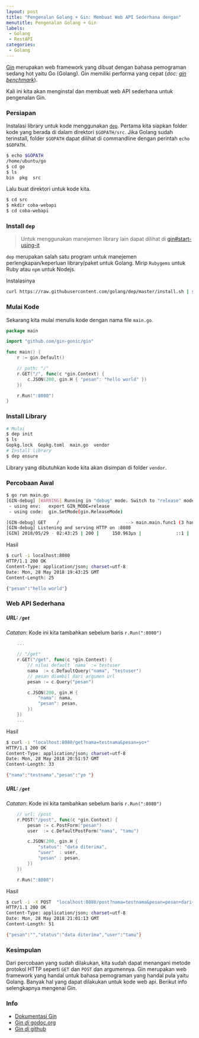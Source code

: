 ```yaml
---
layout: post
title: "Pengenalan Golang + Gin: Membuat Web API Sederhana dengan"
menutitle: Pengenalan Golang + Gin
labels:
 - Golang
 - RestAPI
categories:
 - Golang
---
```


[Gin](https://github.com/gin-gonic/gin) merupakan web framework yang dibuat dengan bahasa pemograman sedang hot yaitu Go (Golang).
Gin memiliki performa yang cepat (_doc: [gin benchmark](https://github.com/gin-gonic/gin#benchmarks)_).

Kali ini kita akan menginstal dan membuat web API sederhana untuk pengenalan Gin.

<!--more-->

### Persiapan

Instalasi library untuk kode menggunakan [`dep`](https://golang.github.io/dep/).
Pertama kita siapkan folder kode yang berada di dalam direktori `$GOPATH/src`. Jika Golang sudah terinstall, folder `$GOPATH` dapat dilihat di commandline dengan perintah `echo $GOPATH`.

```bash
$ echo $GOPATH
/home/ubuntu/go
$ cd go
$ ls
bin  pkg  src
```

Lalu buat direktori untuk kode kita.

```bash
$ cd src
$ mkdir coba-webapi
$ cd coba-webapi
```

### Install `dep`

> Untuk menggunakan manejemen library lain dapat dilihat di [gin#start-using-it](https://github.com/gin-gonic/gin#start-using-it)


`dep` merupakan salah satu program untuk manejemen perlengkapan/keperluan library/paket untuk Golang.
Mirip `Rubygems` untuk Ruby atau `npm` untuk Nodejs.

Instalasinya
```bash
curl https://raw.githubusercontent.com/golang/dep/master/install.sh | sh
```

### Mulai Kode

Sekarang kita mulai menulis kode dengan nama file `main.go`.

```go
package main

import "github.com/gin-gonic/gin"

func main() {
    r := gin.Default()

    // path: "/"
    r.GET("/", func(c *gin.Context) {
        c.JSON(200, gin.H { "pesan": "hello world" })
    })

    r.Run(":8080")
}
```

### Install Library

```bash
# Mulai 
$ dep init
$ ls
Gopkg.lock  Gopkg.toml  main.go  vendor
# Install library
$ dep ensure
```

Library yang dibutuhkan kode kita akan disimpan di folder `vendor`.


### Percobaan Awal

```bash
$ go run main.go
[GIN-debug] [WARNING] Running in "debug" mode. Switch to "release" mode in production.
 - using env:   export GIN_MODE=release
 - using code:  gin.SetMode(gin.ReleaseMode)

[GIN-debug] GET    /                         --> main.main.func1 (3 handlers)
[GIN-debug] Listening and serving HTTP on :8080
[GIN] 2018/05/29 - 02:43:25 | 200 |     150.963µs |             ::1 |  GET     /
```

Hasil
```bash
$ curl -i localhost:8080
HTTP/1.1 200 OK
Content-Type: application/json; charset=utf-8
Date: Mon, 28 May 2018 19:43:25 GMT
Content-Length: 25

{"pesan":"hello world"}
```

### Web API Sederhana

##### URL: `/get` 

_Catatan_: Kode ini kita tambahkan sebelum baris `r.Run(":8080")`
```go
    ...

    // "/get"
    r.GET("/get", func(c *gin.Context) {
        // nilai default `nama` := testuser
        nama  := c.DefaultQuery("nama", "testuser")
        // pesan diambil dari argumen url
        pesan := c.Query("pesan")

        c.JSON(200, gin.H {
            "nama": nama,
            "pesan": pesan,
        })
    })
    ...
```

Hasil
```bash
$ curl -i "localhost:8080/get?nama=testnama&pesan=yo+"
HTTP/1.1 200 OK
Content-Type: application/json; charset=utf-8
Date: Mon, 28 May 2018 20:51:57 GMT
Content-Length: 33

{"nama":"testnama","pesan":"yo "}
```

##### URL: `/get` 

_Catatan_: Kode ini kita tambahkan sebelum baris `r.Run(":8080")`

```go
    // url: /post
    r.POST("/post", func(c *gin.Context) {
        pesan := c.PostForm("pesan")
        user  := c.DefaultPostForm("nama", "tamu")

        c.JSON(200, gin.H {
            "status": "data diterima",
            "user"  : user,
            "pesan" : pesan,
        })
    })

    r.Run(":8080")
```

Hasil
```bash
$ curl -i -X POST  "localhost:8080/post?nama=testnama&pesan=pesan+dari+testnama"
HTTP/1.1 200 OK
Content-Type: application/json; charset=utf-8
Date: Mon, 28 May 2018 21:01:13 GMT
Content-Length: 51

{"pesan":"","status":"data diterima","user":"tamu"}
```

### Kesimpulan

Dari percobaan yang sudah dilakukan, kita sudah dapat menangani metode protokol HTTP seperti `GET` dan `POST` dan argumennya.
Gin merupakan web framework yang handal untuk bahasa pemograman yang handal pula yaitu Golang.
Banyak hal yang dapat dilakukan untuk kode web api.
Berikut info selengkapnya mengenai Gin.

### Info

- [Dokumentasi Gin](https://gin-gonic.github.io/gin/)
- [Gin _di_ godoc.org](https://godoc.org/github.com/gin-gonic/gin)
- [Gin _di_ github](https://github.com/gin-gonic/gin)
